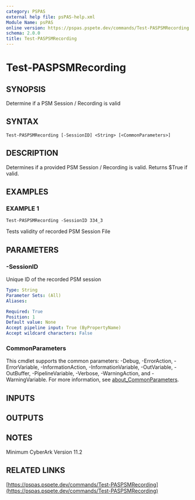```yaml
---
category: PSPAS
external help file: psPAS-help.xml
Module Name: psPAS
online version: https://pspas.pspete.dev/commands/Test-PASPSMRecording
schema: 2.0.0
title: Test-PASPSMRecording
---
```


# Test-PASPSMRecording

## SYNOPSIS
Determine if a PSM Session / Recording is valid

## SYNTAX

```
Test-PASPSMRecording [-SessionID] <String> [<CommonParameters>]
```

## DESCRIPTION
Determines if a provided PSM Session / Recording is valid.
Returns $True if valid.

## EXAMPLES

### EXAMPLE 1
```
Test-PASPSMRecording -SessionID 334_3
```

Tests validity of recorded PSM Session File

## PARAMETERS

### -SessionID
Unique ID of the recorded PSM session

```yaml
Type: String
Parameter Sets: (All)
Aliases:

Required: True
Position: 1
Default value: None
Accept pipeline input: True (ByPropertyName)
Accept wildcard characters: False
```

### CommonParameters
This cmdlet supports the common parameters: -Debug, -ErrorAction, -ErrorVariable, -InformationAction, -InformationVariable, -OutVariable, -OutBuffer, -PipelineVariable, -Verbose, -WarningAction, and -WarningVariable. For more information, see [about_CommonParameters](http://go.microsoft.com/fwlink/?LinkID=113216).

## INPUTS

## OUTPUTS

## NOTES
Minimum CyberArk Version 11.2

## RELATED LINKS

[https://pspas.pspete.dev/commands/Test-PASPSMRecording](https://pspas.pspete.dev/commands/Test-PASPSMRecording)

